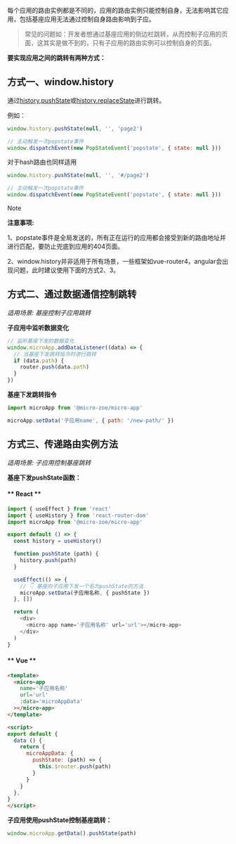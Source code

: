 
每个应用的路由实例都是不同的，应用的路由实例只能控制自身，无法影响其它应用，包括基座应用无法通过控制自身路由影响到子应。

> 常见的问题如：开发者想通过基座应用的侧边栏跳转，从而控制子应用的页面，这其实是做不到的，只有子应用的路由实例可以控制自身的页面。

**要实现应用之间的跳转有两种方式：**

## 方式一、window.history
通过[history.pushState](https://developer.mozilla.org/zh-CN/docs/Web/API/History/pushState)或[history.replaceState](https://developer.mozilla.org/zh-CN/docs/Web/API/History/replaceState)进行跳转。

例如：
```js
window.history.pushState(null, '', 'page2')

// 主动触发一次popstate事件
window.dispatchEvent(new PopStateEvent('popstate', { state: null }))
```

对于hash路由也同样适用
```js
window.history.pushState(null, '', '#/page2')

// 主动触发一次popstate事件
window.dispatchEvent(new PopStateEvent('popstate', { state: null }))
```

> [!NOTE] 
> **注意事项:**
>
> 1、popstate事件是全局发送的，所有正在运行的应用都会接受到新的路由地址并进行匹配，要防止兜底到应用的404页面。
>
> 2、window.history并非适用于所有场景，一些框架如vue-router4，angular会出现问题，此时建议使用下面的方式2、3。


## 方式二、通过数据通信控制跳转
*适用场景: 基座控制子应用跳转*

**子应用中监听数据变化**

```js
// 监听基座下发的数据变化
window.microApp.addDataListener((data) => {
  // 当基座下发跳转指令时进行跳转
  if (data.path) {
    router.push(data.path)
  }
})
```

**基座下发跳转指令**

```js
import microApp from '@micro-zoe/micro-app'

microApp.setData('子应用name', { path: '/new-path/' })
```

## 方式三、传递路由实例方法

*适用场景: 子应用控制基座跳转*

**基座下发pushState函数：**
<!-- tabs:start -->

#### ** React **
```js
import { useEffect } from 'react'
import { useHistory } from 'react-router-dom'
import microApp from '@micro-zoe/micro-app'

export default () => {
  const history = useHistory()

  function pushState (path) {
    history.push(path)
  }

  useEffect(() => {
    // 👇 基座向子应用下发一个名为pushState的方法
    microApp.setData(子应用名称, { pushState })
  }, [])

  return (
    <div>
      <micro-app name='子应用名称' url='url'></micro-app>
    </div>
  )
}
```

#### ** Vue **

```html
<template>
  <micro-app
    name='子应用名称' 
    url='url'
    :data='microAppData'
  ></micro-app>
</template>

<script>
export default {
  data () {
    return {
      microAppData: {
        pushState: (path) => {
          this.$router.push(path)
        }
      }
    }
  },
}
</script>
```
<!-- tabs:end -->

**子应用使用pushState控制基座跳转：**

```js
window.microApp.getData().pushState(path)
```

